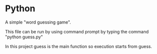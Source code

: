 # Python
A simple "word guessing game".

This file can be run by using command prompt by typing the command "python guess.py"

In this project guess is the main function so execution starts from guess.

